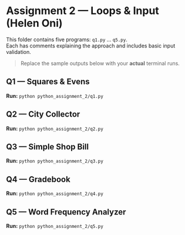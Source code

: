 # Assignment 2 — Loops & Input (Helen Oni)

This folder contains five programs: `q1.py` … `q5.py`.  
Each has comments explaining the approach and includes basic input validation.

> Replace the sample outputs below with your **actual** terminal runs.

## Q1 — Squares & Evens
**Run:** `python python_assignment_2/q1.py`  

## Q2 — City Collector
**Run:** `python python_assignment_2/q2.py`  

## Q3 — Simple Shop Bill
**Run:** `python python_assignment_2/q3.py`  

## Q4 — Gradebook
**Run:** `python python_assignment_2/q4.py`  

## Q5 — Word Frequency Analyzer
**Run:** `python python_assignment_2/q5.py`  
